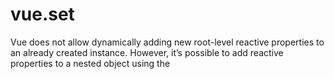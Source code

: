 # vue.set

Vue does not allow dynamically adding new root-level reactive properties to an already created instance. However, it’s possible to add reactive properties to a nested object using the
